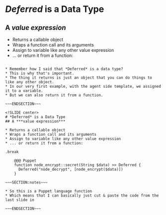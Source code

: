 <!SLIDE center>
# *Deferred* is a Data Type
## A ***value expression***

* Returns a callable object
* Wraps a function call and its arguments
* Assign to variable like any other value expression
* ... or return it from a function:

~~~SECTION:notes~~~

* Remember how I said that *Deferred* is a data type?
* This is why that's important.
* The thing it returns is just an object that you can do things to like any other object.
* In our very first example, with the agent side template, we assigned it to a variable.
* But we can also return it from a function.

~~~ENDSECTION~~~

<!SLIDE center>
# *Deferred* is a Data Type
## A ***value expression***

* Returns a callable object
* Wraps a function call and its arguments
* Assign to variable like any other value expression
* ... or return it from a function:

.break

    @@@ Puppet
    function node_encrypt::secret(String $data) >> Deferred {
      Deferred("node_decrypt", [node_encrypt($data)])
    }

~~~SECTION:notes~~~

* So this is a Puppet language function
* Which means that I can basically just cut & paste the code from the last slide in

~~~ENDSECTION~~~
